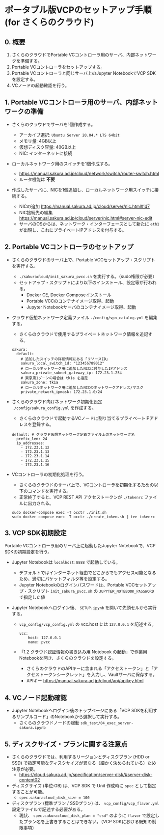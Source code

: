 # ポータブル版VCPのセットアップ手順 (for さくらのクラウド)

## 0. 概要

1. さくらのクラウドでPortable VCコントローラ用のサーバ、内部ネットワークを準備する。
2. Portable VCコントローラをセットアップする。
3. Portable VCコントローラと同じサーバ上のJupyter NotebookでVCP SDKを設定する。
4. VCノードの起動確認を行う。

## 1. Portable VCコントローラ用のサーバ、内部ネットワークの準備

- さくらのクラウドでサーバを1個作成する。
    - アーカイブ選択: `Ubuntu Server 20.04.* LTS 64bit`
    - メモリ量: 4GB以上
    - 仮想ディスク容量: 40GB以上
    - NIC: インターネットに接続

- ローカルネットワーク用のスイッチを1個作成する。
    - https://manual.sakura.ad.jp/cloud/network/switch/router-switch.html
    - ルータ機能は **不要**

- 作成したサーバに、NICを1個追加し、ローカルネットワーク用スイッチに接続する。
    - NICの追加 <https://manual.sakura.ad.jp/cloud/server/nic.html#id7>
    - NIC接続先の編集 <https://manual.sakura.ad.jp/cloud/server/nic.html#server-nic-edit>
    - サーバのOSからは、ネットワーク・インターフェースとして新たに `eth1` が出現し、これにプライベートIPアドレスを付与する。

## 2. Portable VCコントローラのセットアップ
- さくらのクラウドのサーバ上で、Portable VCCセットアップ・スクリプトを実行する。 
    - `./sakuracloud/init_sakura_pvcc.sh` を実行する。（sudo権限が必要）
    - セットアップ・スクリプトにより以下のインストール、設定等が行われる。
        - Docker CE, Docker Composeインストール
        - Portable VCCのコンテナイメージ取得、起動
        - Jupyter Notebookサーバのコンテナイメージ取得、起動

- クラウド仮想ネットワーク定義ファイル `./config/vpn_catalog.yml` を編集する。
    - さくらのクラウドで使用するプライベートネットワーク情報を追記する。

    ```
    sakura:
      default:
        # 追加したスイッチの詳細情報にある「リソースID」
        sakura_local_switch_id: "123456789012"
        # ローカルネットワーク用に追加したNICに付与したIPアドレス
        sakura_private_subnet_gateway_ip: 172.23.1.254
        # 東京第1ゾーンの場合は tk1a を指定
        sakura_zone: tk1a
        # ローカルネットワーク用に追加したNICのネットワークアドレス/マスク
        private_network_ipmask: 172.23.1.0/24
    ```

- さくらのクラウド向けネットワーク初期化設定 `./config/sakura_config.yml` を作成する。
    - さくらのクラウドで起動するVCノードに割り当てるプライベートIPアドレスを登録する。 

    ```
    default: # クラウド仮想ネットワーク定義ファイル上のネットワーク名
      prefix_len: 24
      ip_addresses:
        - 172.23.1.12
        - 172.23.1.13
        - 172.23.1.14
        - 172.23.1.15
        - 172.23.1.16
    ```

- VCコントローラの初期化処理を行う。
    - さくらのクラウドのサーバ上で、VCコントローラを初期化するための以下のコマンドを実行する。
    - 正常終了すると、VCP REST API アクセストークンが `./tokenrc` ファイルに出力される。

    ```
    sudo docker-compose exec -T occtr ./init.sh
    sudo docker-compose exec -T occtr ./create_token.sh | tee tokenrc
    ```

## 3. VCP SDK初期設定

Portable VCコントローラ用のサーバ上に起動したJupyter Notebookで、VCP SDKの初期設定を行う。

- Jupyter Notebookは `localhost:8888` で起動している。  
  - デフォルトではインターネット経由でどこからでもアクセス可能となるため、適切にパケットフィルタ等を設定する。
  - Jupyter Notebookのログインパスワードは、Portable VCCセットアップ・スクリプト `init_sakura_pvcc.sh` の `JUPYTER_NOTEBOOK_PASSWORD` で指定した値

- Jupyter Notebookへログイン後、 `SETUP.ipynb` を開いて先頭セルから実行する。
  - `vcp_config/vcp_config.yml` の vcc.host には `127.0.0.1` を記述する。

    ```
    vcc:
        host: 127.0.0.1
        name: pvcc
    ```

  - 「1.2  クラウド認証情報の書き込み用 Notebook の起動」で作業用Notebookを開き、さくらのクラウドを設定する。
      - さくらのクラウドのAPIキーに含まれる「アクセストークン」と「アクセストークンシークレット」を入力し、Vaultサーバに保存する。
      - APIキー <https://manual.sakura.ad.jp/cloud/api/apikey.html>

## 4. VCノード起動確認

- Jupyter Notebookへログイン後のトップページにある「VCP SDKを利用するサンプルコード」のNotebookから選択して実行する。
  - さくらのクラウドノードの起動 `sdk_test/04_exec_server-sakura.ipynb`

## 5. ディスクサイズ・プランに関する注意点

- さくらのクラウドでは、利用するリージョンとディスクプラン (HDD or SSD) で指定可能なディスクサイズが異なる（細かく決められている）ため注意が必要。
  * <https://cloud.sakura.ad.jp/specification/server-disk/#server-disk-content02>
- ディスクサイズ (単位:GB) は、VCP SDK で Unit 作成時に `spec` として指定することが可能。
  * `spec.sakuracloud_disk_size = 100`
- ディスクプラン (標準プラン / SSDプラン) は、 `vcp_config/vcp_flavor.yml` 設定ファイルで記述する必要がある。
  * 現状、 `spec.sakuracloud_disk_plan = "ssd"` のように `flavor` で設定したプラン名を上書きすることはできない。（VCP SDKにおける既知の制限事項）
